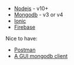 
- [Nodejs](https://nodejs.org/en/) - v10+
- [Mongodb](https://www.mongodb.com/) - v3 or v4
- [Ionic](https://ionicframework.com/)
- [Firebase](https://firebase.google.com/)

Nice to have:

- [Postman](https://www.getpostman.com/)
- [A GUI mongodb client](https://robomongo.org/download)


